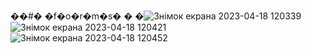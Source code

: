 ��#� �f�o�r�m�s�
�
�![Знімок екрана 2023-04-18 120339](https://user-images.githubusercontent.com/128620785/232729047-59a11cf5-479d-4c48-b5a2-80a6ac943aec.png)
![Знімок екрана 2023-04-18 120421](https://user-images.githubusercontent.com/128620785/232729053-30a8b1d1-19a6-4735-861a-dd7f6683a448.png)
![Знімок екрана 2023-04-18 120452](https://user-images.githubusercontent.com/128620785/232729054-30a2c9f1-4f05-4537-abe7-777a71489daa.png)
